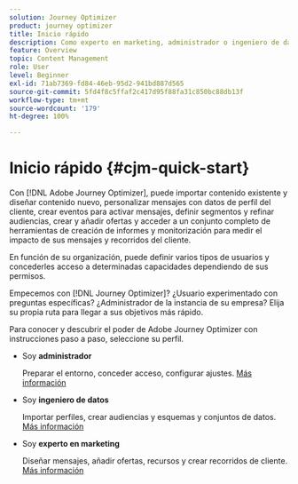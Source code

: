 ```yaml
---
solution: Journey Optimizer
product: journey optimizer
title: Inicio rápido
description: Como experto en marketing, administrador o ingeniero de datos, aprenda y descubra la potencia de Adobe Journey Optimizer con instrucciones paso a paso.
feature: Overview
topic: Content Management
role: User
level: Beginner
exl-id: 71ab7369-fd84-46eb-95d2-941bd887d565
source-git-commit: 5fd4f8c5ffaf2c417d95f88fa31c850bc88db13f
workflow-type: tm+mt
source-wordcount: '179'
ht-degree: 100%

---
```


# Inicio rápido {#cjm-quick-start}

Con [!DNL Adobe Journey Optimizer], puede importar contenido existente y diseñar contenido nuevo, personalizar mensajes con datos de perfil del cliente, crear eventos para activar mensajes, definir segmentos y refinar audiencias, crear y añadir ofertas y acceder a un conjunto completo de herramientas de creación de informes y monitorización para medir el impacto de sus mensajes y recorridos del cliente.

En función de su organización, puede definir varios tipos de usuarios y concederles acceso a determinadas capacidades dependiendo de sus permisos.

Empecemos con [!DNL Journey Optimizer]? ¿Usuario experimentado con preguntas específicas? ¿Administrador de la instancia de su empresa? Elija su propia ruta para llegar a sus objetivos más rápido.

Para conocer y descubrir el poder de Adobe Journey Optimizer con instrucciones paso a paso, seleccione su perfil.

* Soy **administrador**

   Preparar el entorno, conceder acceso, configurar ajustes. [Más información](path/administrator.md)

* Soy **ingeniero de datos**

   Importar perfiles, crear audiencias y esquemas y conjuntos de datos. [Más información](path/data-engineer.md)

* Soy **experto en marketing**

   Diseñar mensajes, añadir ofertas, recursos y crear recorridos de cliente. [Más información](path/marketer.md)
